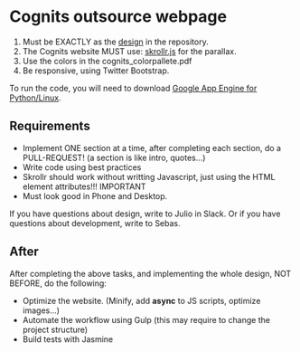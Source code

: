 # Cognits outsource webpage

1. Must be EXACTLY as the [design](/DESIGN.png) in the repository.
2. The Cognits website MUST use: [skrollr.js](https://github.com/Prinzhorn/skrollr) for the parallax.
3. Use the colors in the cognits_colorpallete.pdf
4. Be responsive, using Twitter Bootstrap.


To run the code, you will need to download [Google App Engine for Python/Linux](https://cloud.google.com/appengine/downloads).
## Requirements
- Implement ONE section at a time, after completing each section, do a PULL-REQUEST! (a section is like intro, quotes...)
- Write code using best practices
- Skrollr should work without writting Javascript, just using the HTML element attributes!!! IMPORTANT
- Must look good in Phone and Desktop.


If you have questions about design, write to Julio in Slack. Or if you have questions about development, write to Sebas.

## After
After completing the above tasks, and implementing the whole design, NOT BEFORE, do the following:
- Optimize the website. (Minify, add **async** to JS scripts, optimize images...)
- Automate the workflow using Gulp (this may require to change the project structure)
- Build tests with Jasmine
